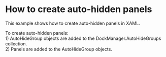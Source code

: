 # How to create auto-hidden panels


<p>This example shows how to create auto-hidden panels in XAML.</p><p>To create auto-hidden panels:<br />
1) AutoHideGroup objects are added to the DockManager.AutoHideGroups collection. <br />
2) Panels are added to the AutoHideGroup objects. </p>

<br/>


